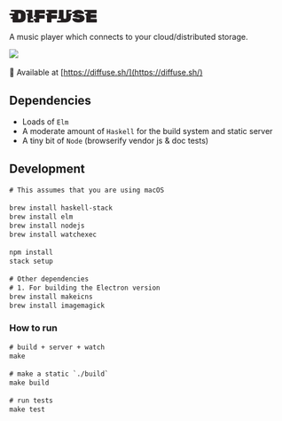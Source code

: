 <strong><img src="src/Static/Images/diffuse-dark.svg" alt="Diffuse" width="158" /></strong>

A music player which connects to your cloud/distributed storage.

![](https://icidasset-public.s3.amazonaws.com/diffuse.jpg)

📍 Available at [https://diffuse.sh/](https://diffuse.sh/)



## Dependencies

- Loads of `Elm`
- A moderate amount of `Haskell` for the build system and static server
- A tiny bit of `Node` (browserify vendor js & doc tests)



## Development

```shell
# This assumes that you are using macOS

brew install haskell-stack
brew install elm
brew install nodejs
brew install watchexec

npm install
stack setup

# Other dependencies
# 1. For building the Electron version
brew install makeicns
brew install imagemagick
```

### How to run

```shell
# build + server + watch
make

# make a static `./build`
make build

# run tests
make test
```

